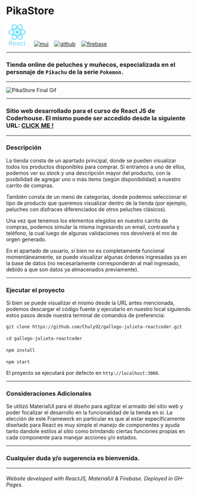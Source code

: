 # PikaStore


<a href="https://reactjs.org/" rel="nofollow"> <img src="https://raw.githubusercontent.com/devicons/devicon/master/icons/react/react-original-wordmark.svg" alt="react" width="60" height="60" style="max-width: 100%;"></a> &nbsp;&nbsp;
<a href="https://mui.com/" rel="nofollow"> <img src="https://mui.com/static/logo.png" alt="mui" width="60" height="60" style="max-width: 100%;"></a> &nbsp;&nbsp;
<a href="https://github.com/" rel="nofollow"> <img src="https://www.tethysplatform.org/images/github-icon.png" alt="github" width="65" height="65" style="max-width: 100%;"></a> &nbsp;&nbsp;
<a href="https://firebase.google.com/" rel="nofollow"> <img src="https://firebase.google.com/downloads/brand-guidelines/PNG/logo-built_knockout.png?hl=es-419" alt="firebase" width="140" height="60" style="max-width: 100%;"></a> &nbsp;&nbsp;

***
### Tienda online de peluches y muñecos, especializada en el personaje de `Pikachu` de la serie `Pokemon`. 

***

![PikaStore Final Gif](https://user-images.githubusercontent.com/30849109/172083617-8f1d8d2a-cdcd-47da-a537-acccc45e0318.gif)

***
### Sitio web desarrollado para el curso de **React JS** de **Coderhouse**. El mismo puede ser accedido desde la siguiente URL: [**CLICK ME !**](https://chuly92.github.io/gallego-julieta-reactcoder/)


*** 
### Descripción


La tienda consta de un apartado principal, donde se pueden visualizar todos los productos disponibles para comprar. Si entramos a uno de ellos, podemos ver su stock y una descripción mayor del producto, con la posibilidad de agregar uno o más items (según disponibilidad) a nuestro carrito de compras.

También consta de un menú de categorías, donde podemos seleccionar el tipo de producto que queremos visualizar dentro de la tienda (por ejemplo, peluches con disfraces diferenciados de otros peluches clásicos).

Una vez que tenemos los elementos elegidos en nuestro carrito de compras, podemos simular la misma ingresando un email, contraseña y teléfono, la cual luego de algunas validaciones nos devolverá el nro de orgen generado.

En el apartado de usuario, si bien no es completamente funcional momentáneamente, se puede visualizar algunas órdenes ingresadas ya en la base de datos (no necesariamente corresponderán al mail ingresado, debido a que son datos ya almacenados previamente).

*** 
### Ejecutar el proyecto

Si bien se puede visualizar el mismo desde la URL antes mencionada, podemos descargar el código fuente y ejecutarlo en nuestro local siguiendo estos pasos desde nuestra terminal de comandos de preferencia:
 

```
git clone https://github.com/Chuly92/gallego-julieta-reactcoder.git

cd gallego-julieta-reactcoder

npm install 

npm start
```
El proyecto se ejecutará por defecto en `http://localhost:3000`.

***
### Consideraciones Adicionales
Se utilizó MaterialUI para el diseño para agilizar el armado del sitio web y poder focalizar el desarrollo en la funcionalidad de la tienda en sí. La elección de este Framework en particular es que al estar específicamente diseñado para React es muy simple el manejo de componentes y ayuda tanto dandole estilos al sitio como brindando ciertas funciones propias en cada componente para manejar acciones y/o estados.

***
### Cualquier duda y/o sugerencia es bienvenida.

***
###### _Website developed with ReactJS, MaterialUI & Firebase. Deployed in GH-Pages._





